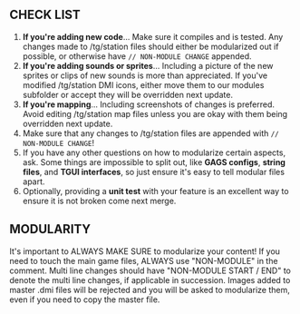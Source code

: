 <!-- Hi! Thanks for contributing to our code! Please make sure to check the check list below. -->
<!-- Please make sure that modularity is in order to prevent headaches later. For more information, check the README.md in /maplestation_modules/ -->

## CHECK LIST

1. **If you're adding new code**... Make sure it compiles and is tested. Any changes made to /tg/station files should either be modularized out if possible, or otherwise have `// NON-MODULE CHANGE` appended.
2. **If you're adding sounds or sprites**... Including a picture of the new sprites or clips of new sounds is more than appreciated. If you've modified /tg/station DMI icons, either move them to our modules subfolder or accept they will be overridden next update.
3. **If you're mapping**... Including screenshots of changes is preferred. Avoid editing /tg/station map files unless you are okay with them being overridden next update.
4. Make sure that any changes to /tg/station files are appended with `// NON-MODULE CHANGE`!
5. If you have any other questions on how to modularize certain aspects, ask. Some things are impossible to split out, like **GAGS configs**, **string files**, and **TGUI interfaces**, so just ensure it's easy to tell modular files apart.
6. Optionally, providing a **unit test** with your feature is an excellent way to ensure it is not broken come next merge.

## MODULARITY
It's important to ALWAYS MAKE SURE to modularize your content! If you need to touch the main game files, ALWAYS use "NON-MODULE" in the comment.
Multi line changes should have "NON-MODULE START / END" to denote the multi line changes, if applicable in succession.
Images added to master .dmi files will be rejected and you will be asked to modularize them, even if you need to copy the master file.
